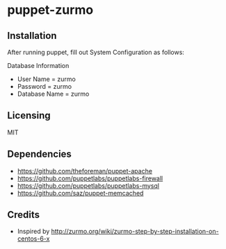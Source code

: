 # puppet-zurmo

## Installation

After running puppet, fill out System Configuration as follows:

Database Information
* User Name = zurmo
* Password = zurmo
* Database Name = zurmo

## Licensing

MIT

## Dependencies

* https://github.com/theforeman/puppet-apache
* https://github.com/puppetlabs/puppetlabs-firewall
* https://github.com/puppetlabs/puppetlabs-mysql
* https://github.com/saz/puppet-memcached

## Credits

* Inspired by http://zurmo.org/wiki/zurmo-step-by-step-installation-on-centos-6-x
